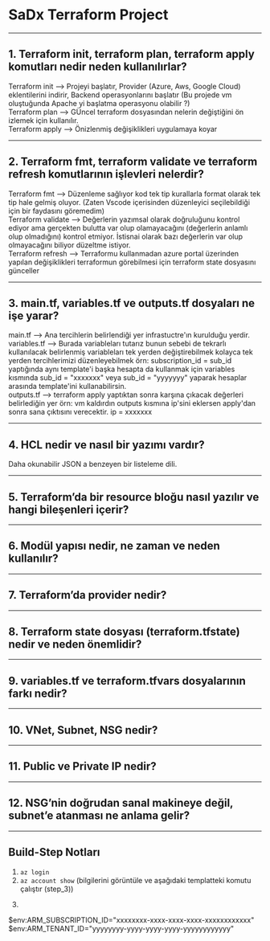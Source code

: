 # SaDx Terraform Project

---

## 1. Terraform init, terraform plan, terraform apply komutları nedir neden kullanılırlar?

Terraform init --> Projeyi başlatır, Provider (Azure, Aws, Google Cloud) eklentilerini indirir, Backend operasyonlarını başlatır (Bu projede vm oluştuğunda Apache yi başlatma operasyonu olabilir ?)  
Terraform plan --> GÜncel terraform dosyasından nelerin değiştiğini ön izlemek için kullanılır.  
Terraform apply --> Önizlenmiş değişiklikleri uygulamaya koyar  

---

## 2. Terraform fmt, terraform validate ve terraform refresh komutlarının işlevleri nelerdir?

Terraform fmt --> Düzenleme sağlıyor kod tek tip kurallarla format olarak tek tip hale gelmiş oluyor. (Zaten Vscode içerisinden düzenleyici seçilebildiği için bir faydasını göremedim)  
Terraform validate --> Değerlerin yazımsal olarak doğruluğunu kontrol ediyor ama gerçekten bulutta var olup olamayacağını (değerlerin anlamlı olup olmadığını) kontrol etmiyor. İstisnai olarak bazı değerlerin var olup olmayacağını biliyor düzeltme istiyor.  
Terraform refresh --> Terraformu kullanmadan azure portal üzerinden yapılan değişiklikleri terraformun görebilmesi için terraform state dosyasını günceller  

---

## 3. main.tf, variables.tf ve outputs.tf dosyaları ne işe yarar?

main.tf --> Ana tercihlerin belirlendiği yer infrastuctre'ın kurulduğu yerdir.  
variables.tf --> Burada variableları tutarız bunun sebebi de tekrarlı kullanılacak belirlenmiş variableları tek yerden değiştirebilmek kolayca tek yerden tercihlerimizi düzenleyebilmek örn: subscription_id = sub_id yaptığında aynı template'i başka hesapta da kullanmak için variables kısmında sub_id = "xxxxxxx" veya sub_id = "yyyyyyy" yaparak hesaplar arasında template'ini kullanabilirsin.  
outputs.tf --> terraform apply yaptıktan sonra karşına çıkacak değerleri belirlediğin yer örn: vm kaldırdın outputs kısmına ip'sini eklersen apply'dan sonra sana çıktısını verecektir. ip = xxxxxxx  

---

## 4. HCL nedir ve nasıl bir yazımı vardır?

Daha okunabilir JSON a benzeyen bir listeleme dili.

---

## 5. Terraform’da bir resource bloğu nasıl yazılır ve hangi bileşenleri içerir?

---

## 6. Modül yapısı nedir, ne zaman ve neden kullanılır?

---

## 7. Terraform’da provider nedir?

---

## 8. Terraform state dosyası (terraform.tfstate) nedir ve neden önemlidir?

---

## 9. variables.tf ve terraform.tfvars dosyalarının farkı nedir?

---

## 10. VNet, Subnet, NSG nedir?

---

## 11. Public ve Private IP nedir?

---

## 12. NSG’nin doğrudan sanal makineye değil, subnet’e atanması ne anlama gelir?

---

## Build-Step Notları

1. `az login`  
2. `az account show` (bilgilerini görüntüle ve aşağıdaki templatteki komutu çalıştır (step_3))  
3.  ```bash
$env:ARM_SUBSCRIPTION_ID="xxxxxxxx-xxxx-xxxx-xxxx-xxxxxxxxxxxx"
$env:ARM_TENANT_ID="yyyyyyyy-yyyy-yyyy-yyyy-yyyyyyyyyyyy"


